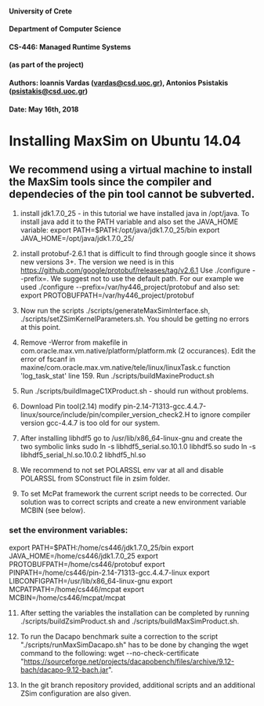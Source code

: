 #### University of Crete
#### Department of Computer Science
#### CS-446: Managed Runtime Systems 
#### (as part of the project)
#### Authors: Ioannis Vardas (vardas@csd.uoc.gr), Antonios Psistakis (psistakis@csd.uoc.gr)
#### Date: May 16th, 2018



# Installing MaxSim on Ubuntu 14.04

## We recommend using a virtual machine to install the MaxSim tools since the compiler and dependecies of the pin tool cannot be subverted. 

1. install jdk1.7.0_25 - in this tutorial we have installed java in /opt/java. To install java add it to 
the PATH variable and also set the JAVA_HOME variable:
export PATH=$PATH:/opt/java/jdk1.7.0_25/bin 
export JAVA_HOME=/opt/java/jdk1.7.0_25/ 

2. install protobuf-2.6.1 that is difficult to find through google since it shows
new versions 3+. The version we need is in this https://github.com/google/protobuf/releases/tag/v2.6.1
Use ./configure --prefix=<any path>. We suggest not to use the default path. For our example we used 
./configure --prefix=/var/hy446_project/protobuf and also set:
export PROTOBUFPATH=/var/hy446_project/protobuf

3. Now run the scripts ./scripts/generateMaxSimInterface.sh, ./scripts/setZSimKernelParameters.sh.
You should be getting no errors at this point.

4. Remove -Werror from makefile in com.oracle.max.vm.native/platform/platform.mk (2 occurances).
Edit the error of fscanf in maxine/com.oracle.max.vm.native/tele/linux/linuxTask.c function 'log_task_stat' line 159.
Run ./scripts/buildMaxineProduct.sh

5. Run ./scripts/buildImageC1XProduct.sh - should run without problems.

6. Download Pin tool(2.14) modify pin-2.14-71313-gcc.4.4.7-linux/source/include/pin/compiler_version_check2.H to ignore compiler version
 gcc-4.4.7 is too old for our system.

7. After installing libhdf5 go to /usr/lib/x86_64-linux-gnu and create the two symbolic links 
sudo ln -s libhdf5_serial.so.10.1.0 libhdf5.so
sudo ln -s libhdf5_serial_hl.so.10.0.2 libhdf5_hl.so

8. We recommend to not set POLARSSL env var at all and disable POLARSSL from SConstruct file in zsim folder.
 
10. To set McPat framework the current script needs to be corrected. Our solution was to correct scripts and create a new environment
variable MCBIN (see below).

### set the environment variables:
export PATH=$PATH:/home/cs446/jdk1.7.0_25/bin
export JAVA_HOME=/home/cs446/jdk1.7.0_25
export PROTOBUFPATH=/home/cs446/protobuf
export PINPATH=/home/cs446/pin-2.14-71313-gcc.4.4.7-linux
export LIBCONFIGPATH=/usr/lib/x86_64-linux-gnu
export MCPATPATH=/home/cs446/mcpat
export MCBIN=/home/cs446/mcpat/mcpat

11. After setting the variables the installation can be completed by running ./scripts/buildZsimProduct.sh and ./scripts/buildMaxSimProduct.sh.

12. To run the Dacapo benchmark suite a correction to the script "./scripts/runMaxSimDacapo.sh" has to be done by changing the wget command to the
following: wget --no-check-certificate "https://sourceforge.net/projects/dacapobench/files/archive/9.12-bach/dacapo-9.12-bach.jar".

13. In the git branch repository provided, additional scripts and an additional ZSim configuration are also given.
